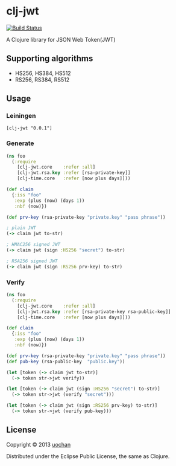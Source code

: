 # clj-jwt

[![Build Status](https://travis-ci.org/liquidz/clj-jwt.png?branch=master)](https://travis-ci.org/liquidz/clj-jwt)

A Clojure library for JSON Web Token(JWT)

## Supporting algorithms
 * HS256, HS384, HS512
 * RS256, RS384, RS512

## Usage

### Leiningen
```
[clj-jwt "0.0.1"]
```

### Generate

```clojure
(ns foo
  (:require
    [clj-jwt.core    :refer :all]
    [clj-jwt.rsa.key :refer [rsa-private-key]]
    [clj-time.core   :refer [now plus days]]))

(def claim
  {:iss "foo"
   :exp (plus (now) (days 1))
   :nbf (now)})

(def prv-key (rsa-private-key "private.key" "pass phrase"))

; plain JWT
(-> claim jwt to-str)

; HMAC256 signed JWT
(-> claim jwt (sign :HS256 "secret") to-str)

; RSA256 signed JWT
(-> claim jwt (sign :RS256 prv-key) to-str)
```

### Verify

```clojure
(ns foo
  (:require
    [clj-jwt.core    :refer :all]
    [clj-jwt.rsa.key :refer [rsa-private-key rsa-public-key]]
    [clj-time.core   :refer [now plus days]]))

(def claim
  {:iss "foo"
   :exp (plus (now) (days 1))
   :nbf (now)})

(def prv-key (rsa-private-key "private.key" "pass phrase"))
(def pub-key (rsa-public-key  "public.key"))

(let [token (-> claim jwt to-str)]
  (-> token str->jwt verify))

(let [token (-> claim jwt (sign :HS256 "secret") to-str)]
  (-> token str->jwt (verify "secret")))

(let [token (-> claim jwt (sign :RS256 prv-key) to-str)]
  (-> token str->jwt (verify pub-key)))
```

## License

Copyright © 2013 [uochan](http://twitter.com/uochan)

Distributed under the Eclipse Public License, the same as Clojure.
